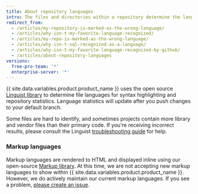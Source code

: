 ```yaml
---
title: About repository languages
intro: The files and directories within a repository determine the languages that make up the repository. You can view a repository's languages to get a quick overview of the repository.
redirect_from:
  - /articles/my-repository-is-marked-as-the-wrong-language/
  - /articles/why-isn-t-my-favorite-language-recognized/
  - /articles/my-repo-is-marked-as-the-wrong-language/
  - /articles/why-isn-t-sql-recognized-as-a-language/
  - /articles/why-isn-t-my-favorite-language-recognized-by-github/
  - /articles/about-repository-languages
versions:
  free-pro-team: '*'
  enterprise-server: '*'
---
```

{{ site.data.variables.product.product_name }} uses the open source [Linguist library](https://github.com/github/linguist) to
determine file languages for syntax highlighting and repository statistics. Language statistics will update after you push changes to your default branch.

Some files are hard to identify, and sometimes projects contain more library and vendor files than their primary code. If you're receiving incorrect results, please consult the Linguist [troubleshooting guide](https://github.com/github/linguist#troubleshooting) for help.

### Markup languages

Markup languages are rendered to HTML and displayed inline using our open-source [Markup library](https://github.com/github/markup). At this time, we are not accepting new markup languages to show within {{ site.data.variables.product.product_name }}. However, we do actively maintain our current markup languages. If you see a problem, [please create an issue](https://github.com/github/markup/issues/new).
